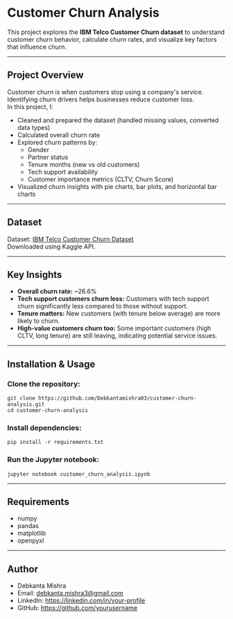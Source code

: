 #  Customer Churn Analysis

This project explores the **IBM Telco Customer Churn dataset** to understand customer churn behavior, calculate churn rates, and visualize key factors that influence churn.

---

## Project Overview

Customer churn is when customers stop using a company's service. Identifying churn drivers helps businesses reduce customer loss.  
In this project, I:

- Cleaned and prepared the dataset (handled missing values, converted data types)
- Calculated overall churn rate
- Explored churn patterns by:
  - Gender
  - Partner status
  - Tenure months (new vs old customers)
  - Tech support availability
  - Customer importance metrics (CLTV, Churn Score)
- Visualized churn insights with pie charts, bar plots, and horizontal bar charts

---

##  Dataset

Dataset: [IBM Telco Customer Churn Dataset](https://www.kaggle.com/datasets/yeanzc/telco-customer-churn-ibm-dataset)  
Downloaded using Kaggle API.

---

##  Key Insights

- **Overall churn rate:** ~26.6%  
- **Tech support customers churn less:** Customers with tech support churn significantly less compared to those without support.
- **Tenure matters:** New customers (with tenure below average) are more likely to churn.
- **High-value customers churn too:** Some important customers (high CLTV, long tenure) are still leaving, indicating potential service issues.

---

##  Installation & Usage

  ### Clone the repository:
    git clone https://github.com/Debkantamishra03/customer-churn-analysis.git
    cd customer-churn-analysis 

  ### Install dependencies:
    pip install -r requirements.txt

  ### Run the Jupyter notebook:
    jupyter notebook customer_churn_analysis.ipynb
---

## Requirements

- numpy
- pandas
- matplotlib
- openpyxl

---

##  Author

- Debkanta Mishra
- Email: debkanta.mishra3@gmail.com
- LinkedIn: https://linkedin.com/in/your-profile
- GitHub: https://github.com/yourusername
